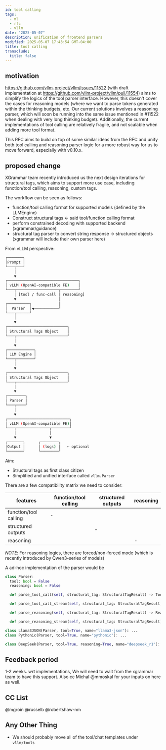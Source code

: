 ```yaml
---
id: tool calling
tags:
  - ml
  - rfc
  - vllm
date: "2025-05-07"
description: unification of frontend parsers
modified: 2025-05-07 17:43:54 GMT-04:00
title: tool calling
transclude:
  title: false
---
```


## motivation

https://github.com/vllm-project/vllm/issues/11522 (with draft implementation at https://github.com/vllm-project/vllm/pull/11554)
aims to simplify the logics of the tool parser interface. However, this doesn't cover the cases for reasoning models (where we want to parse
tokens generated within the thinking budgets, etc. Our current solutions involves a reasoning parser, which will soon be running into the same
issue mentioned in #11522 when dealing with very long thinking budget). Additionally, the current implementations of tool calling are relatively
fragile, and not scalable when adding more tool format.

This RFC aims to build on top of some similar ideas from the RFC and unify both tool calling and reasoning parser logic for a more robust
way for us to move forward, especially with v0.10.x.

## proposed change

XGrammar team recently introduced us the next design iterations for structural tags, which aims to support more use case, including function/tool calling, reasoning, custom tags.

The workflow can be seen as follows:

- function/tool calling format for supported models (defined by the LLMEngine)
- Construct structural tags <- said tool/function calling format
- perform constrained decoding with supported backend (xgrammar/guidance)
- structural tag parser to convert string response -> structured objects (xgrammar will include their own parser here)

From vLLM perspective:

```bash
┌───────┐
│Prompt │
└───┬───┘
    │
    ▼
┌────────────────────────────────┐
│ vLLM (OpenAI‑compatible FE)    │
└───┬───────────────────┬────────┘
    │ [tool / func‑call │ reasoning]
    ▼                   │
┌──────────┐            │
│  Parser  │◀───────────┘
└───┬──────┘
    │
    ▼
┌───────────────────────────┐
│ Structural Tags Object    │
└───┬───────────────────────┘
    │
    ▼
┌────────────┐
│ LLM Engine │
└───┬────────┘
    │
    ▼
┌───────────────────────────┐
│ Structural Tags Object    │
└───┬───────────────────────┘
    │
    ▼
┌────────┐
│ Parser │
└───┬────┘
    │
    ▼
┌────────────────────────────┐
│ vLLM (OpenAI‑compatible FE)│
└───┬───────────────┬────────┘
    │               │
    ▼               ▼
┌───────┐      ┌────────┐
│Output │      │ (logs) │   ← optional
└───────┘      └────────┘

```

Aim:

- Structural tags as first class citizen
- Simplified and unified interface called `vllm.Parser`

There are a few compatibility matrix we need to consider:

| features              | function/tool calling | structured outputs | reasoning |
| --------------------- | --------------------- | ------------------ | --------- |
| function/tool calling | -                     |                    |           |
| structured outputs    |                       | -                  |           |
| reasoning             |                       |                    | -         |

_NOTE_: For reasoning logics, there are forced/non-forced mode (which is recently introduced by Qwen3-series of models)

A ad-hoc implementation of the parser would be

```python
class Parser:
  tool: bool = False
  reasoning: bool = False

  def parse_tool_call(self, structural_tag: StructuralTagResult) -> ToolCallResult: ...

  def parse_tool_call_stream(self, structural_tag: StructuralTagResult) -> DeltaToolCallResult: ...

  def parse_reasoning(self, structural_tag: StructuralTagResult) -> ReasoningResult: ...

  def parse_reasoning_stream(self, structural_tag: StructuralTagResult) -> DeltaReasoningResult: ...

class Llama3JSON(Parser, tool=True, name="llama3-json"): ...
class Pythonic(Parser, tool=True, name="pythonic"): ...

class DeepSeek(Parser, tool=True, reasoning=True, name="deepseek_r1"): ...
```

## Feedback period

1-2 weeks. wrt implementations, We will need to wait from the xgrammar team to have this support. Also cc Michal @mmoskal for your inputs on here as well.

## CC List

@mgroin @russelb @robertshaw-nm

## Any Other Thing

- We should probably move all of the tool/chat templates under `vllm/tools`
